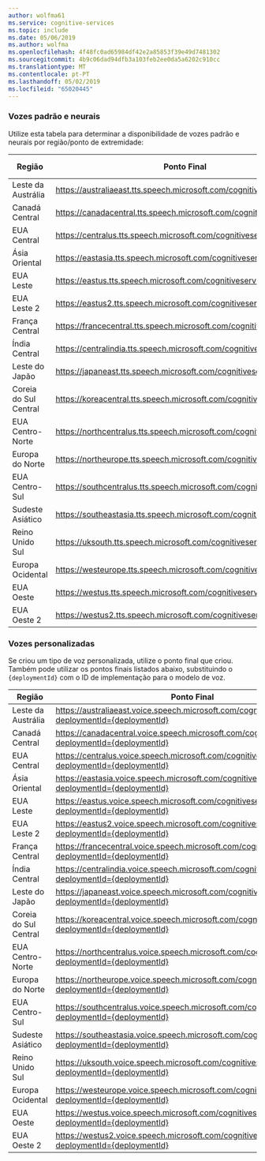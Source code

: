 ```yaml
---
author: wolfma61
ms.service: cognitive-services
ms.topic: include
ms.date: 05/06/2019
ms.author: wolfma
ms.openlocfilehash: 4f48fc0ad65984df42e2a85853f39e49d7481302
ms.sourcegitcommit: 4b9c06dad94dfb3a103feb2ee0da5a6202c910cc
ms.translationtype: MT
ms.contentlocale: pt-PT
ms.lasthandoff: 05/02/2019
ms.locfileid: "65020445"
---
```

### <a name="standard-and-neural-voices"></a>Vozes padrão e neurais

Utilize esta tabela para determinar a disponibilidade de vozes padrão e neurais por região/ponto de extremidade:

| Região | Ponto Final | Vozes padrão | Vozes neurais |
|--------|----------|-----------------|---------------|
| Leste da Austrália | https://australiaeast.tts.speech.microsoft.com/cognitiveservices/v1 | Sim | Sim |
| Canadá Central | https://canadacentral.tts.speech.microsoft.com/cognitiveservices/v1 | Sim | Sim |
| EUA Central | https://centralus.tts.speech.microsoft.com/cognitiveservices/v1 | Sim | Não |
| Ásia Oriental | https://eastasia.tts.speech.microsoft.com/cognitiveservices/v1 | Sim | Não |
| EUA Leste | https://eastus.tts.speech.microsoft.com/cognitiveservices/v1 | Sim | Sim |
| EUA Leste 2 | https://eastus2.tts.speech.microsoft.com/cognitiveservices/v1 | Sim | Não |
| França Central | https://francecentral.tts.speech.microsoft.com/cognitiveservices/v1 | Sim | Não |
| Índia Central | https://centralindia.tts.speech.microsoft.com/cognitiveservices/v1 | Sim | Sim |
| Leste do Japão | https://japaneast.tts.speech.microsoft.com/cognitiveservices/v1 | Sim | Não |
| Coreia do Sul Central | https://koreacentral.tts.speech.microsoft.com/cognitiveservices/v1 | Sim | Não |
| EUA Centro-Norte | https://northcentralus.tts.speech.microsoft.com/cognitiveservices/v1 | Sim | Não |
| Europa do Norte | https://northeurope.tts.speech.microsoft.com/cognitiveservices/v1 | Sim | Não |
| EUA Centro-Sul | https://southcentralus.tts.speech.microsoft.com/cognitiveservices/v1 | Sim | Sim |
| Sudeste Asiático | https://southeastasia.tts.speech.microsoft.com/cognitiveservices/v1 | Sim | Sim |
| Reino Unido Sul | https://uksouth.tts.speech.microsoft.com/cognitiveservices/v1 | Sim | Sim |
| Europa Ocidental | https://westeurope.tts.speech.microsoft.com/cognitiveservices/v1 | Sim | Sim |
| EUA Oeste | https://westus.tts.speech.microsoft.com/cognitiveservices/v1 | Sim | Não |
| EUA Oeste 2 | https://westus2.tts.speech.microsoft.com/cognitiveservices/v1 | Sim | Sim |

### <a name="custom-voices"></a>Vozes personalizadas

Se criou um tipo de voz personalizada, utilize o ponto final que criou. Também pode utilizar os pontos finais listados abaixo, substituindo o `{deploymentId}` com o ID de implementação para o modelo de voz.

| Região | Ponto Final |
|--------|----------|
| Leste da Austrália | https://australiaeast.voice.speech.microsoft.com/cognitiveservices/v1?deploymentId={deploymentId} |
| Canadá Central | https://canadacentral.voice.speech.microsoft.com/cognitiveservices/v1?deploymentId={deploymentId} |
| EUA Central | https://centralus.voice.speech.microsoft.com/cognitiveservices/v1?deploymentId={deploymentId} |
| Ásia Oriental | https://eastasia.voice.speech.microsoft.com/cognitiveservices/v1?deploymentId={deploymentId} |
| EUA Leste | https://eastus.voice.speech.microsoft.com/cognitiveservices/v1?deploymentId={deploymentId} |
| EUA Leste 2 | https://eastus2.voice.speech.microsoft.com/cognitiveservices/v1?deploymentId={deploymentId} |
| França Central | https://francecentral.voice.speech.microsoft.com/cognitiveservices/v1?deploymentId={deploymentId} |
| Índia Central | https://centralindia.voice.speech.microsoft.com/cognitiveservices/v1?deploymentId={deploymentId} |
| Leste do Japão | https://japaneast.voice.speech.microsoft.com/cognitiveservices/v1?deploymentId={deploymentId} |
| Coreia do Sul Central | https://koreacentral.voice.speech.microsoft.com/cognitiveservices/v1?deploymentId={deploymentId} |
| EUA Centro-Norte | https://northcentralus.voice.speech.microsoft.com/cognitiveservices/v1?deploymentId={deploymentId} |
| Europa do Norte | https://northeurope.voice.speech.microsoft.com/cognitiveservices/v1?deploymentId={deploymentId} |
| EUA Centro-Sul | https://southcentralus.voice.speech.microsoft.com/cognitiveservices/v1?deploymentId={deploymentId} |
| Sudeste Asiático | https://southeastasia.voice.speech.microsoft.com/cognitiveservices/v1?deploymentId={deploymentId} |
| Reino Unido Sul | https://uksouth.voice.speech.microsoft.com/cognitiveservices/v1?deploymentId={deploymentId} |
| Europa Ocidental | https://westeurope.voice.speech.microsoft.com/cognitiveservices/v1?deploymentId={deploymentId} |
| EUA Oeste | https://westus.voice.speech.microsoft.com/cognitiveservices/v1?deploymentId={deploymentId} |
| EUA Oeste 2 | https://westus2.voice.speech.microsoft.com/cognitiveservices/v1?deploymentId={deploymentId} |
